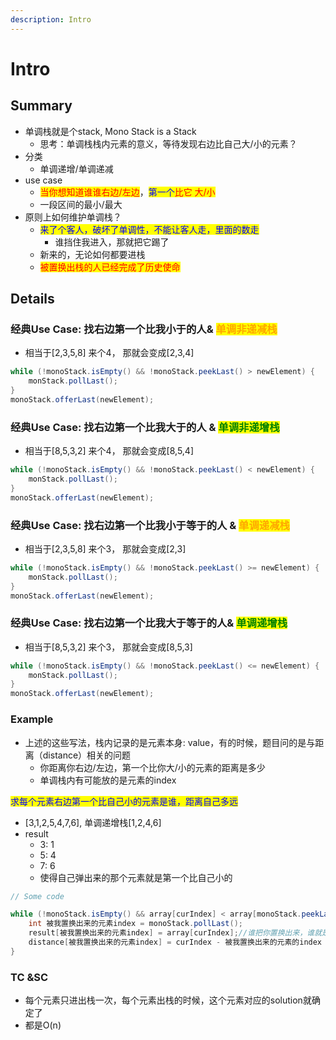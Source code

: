 ```yaml
---
description: Intro
---
```


# Intro

## Summary

* 单调栈就是个stack, Mono Stack is a Stack
  * 思考：单调栈栈内元素的意义，等待发现右边比自己大/小的元素？
* 分类
  * 单调递增/单调递减
* use case
  * <mark style="color:red;">当你想知道谁谁右边/左边</mark>，<mark style="color:blue;">第一个</mark><mark style="color:red;">比它 大/小</mark>
  * 一段区间的最小/最大
* 原则上如何维护单调栈？
  * <mark style="color:blue;">来了个客人，破坏了单调性，不能让客人走，里面的数走</mark>
    * 谁挡住我进入，那就把它踢了
  * 新来的，无论如何都要进栈
  * <mark style="color:red;">被置换出栈的人已经完成了历史使命</mark>

## Details

### 经典Use Case: 找右边第一个比我小于的人& <mark style="color:orange;">单调非递减栈</mark>

* 相当于\[2,3,5,8] 来个4， 那就会变成\[2,3,4]

```java
while (!monoStack.isEmpty() && !monoStack.peekLast() > newElement) {
    monStack.pollLast();
}
monoStack.offerLast(newElement);
```

### 经典Use Case: 找右边第一个比我大于的人 & <mark style="color:green;">单调非递增栈</mark>

* 相当于\[8,5,3,2] 来个4， 那就会变成\[8,5,4]

```java
while (!monoStack.isEmpty() && !monoStack.peekLast() < newElement) {
    monStack.pollLast();
}
monoStack.offerLast(newElement);
```

### 经典Use Case: 找右边第一个比我小于等于的人  & <mark style="color:orange;">单调递减栈</mark>

* 相当于\[2,3,5,8] 来个3， 那就会变成\[2,3]

```java
while (!monoStack.isEmpty() && !monoStack.peekLast() >= newElement) {
    monStack.pollLast();
}
monoStack.offerLast(newElement);
```

### 经典Use Case: 找右边第一个比我大于等于的人& <mark style="color:green;">单调递增栈</mark>

* 相当于\[8,5,3,2] 来个3， 那就会变成\[8,5,3]

```java
while (!monoStack.isEmpty() && !monoStack.peekLast() <= newElement) {
    monStack.pollLast();
}
monoStack.offerLast(newElement);
```



### Example

* 上述的这些写法，栈内记录的是元素本身: value，有的时候，题目问的是与距离（distance）相关的问题
  * 你距离你右边/左边，第一个比你大/小的元素的距离是多少
  * 单调栈内有可能放的是元素的index

<mark style="color:blue;">求每个元素右边第一个比自己小的元素是谁，距离自己多远</mark>

* \[3,1,2,5,4,7,6], 单调递增栈\[1,2,4,6]
* result
  * 3: 1
  * 5: 4
  * 7: 6
  * 使得自己弹出来的那个元素就是第一个比自己小的

```java
// Some code

while (!monoStack.isEmpty() && array[curIndex] < array[monoStack.peekLast()]) {
    int 被我置换出来的元素index = monoStack.pollLast();
    result[被我置换出来的元素index] = array[curIndex];//谁把你置换出来，谁就是你的结果
    distance[被我置换出来的元素index] = curIndex - 被我置换出来的元素的index
}
```

### TC \&SC

* 每个元素只进出栈一次，每个元素出栈的时候，这个元素对应的solution就确定了
* 都是O(n)

